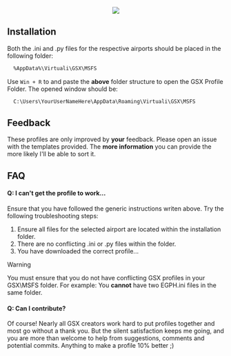 <p align="center">
  <img src="https://sharex.hinshaw.cloud/screenshots/2024-07/GSXProfiles2.png" />
</p>


## Installation

Both the .ini and .py files for the respective airports should be placed in the following folder: 

```bash
  %AppData%\Virtuali\GSX\MSFS
```

Use `Win + R` to and paste the **above** folder structure to open the GSX Profile Folder.
The opened window should be:
```bash
  C:\Users\YourUserNameHere\AppData\Roaming\Virtuali\GSX\MSFS
```
## Feedback

These profiles are only improved by **your** feedback. Please open an issue with the templates provided. The **more information** you can provide the more likely I'll be able to sort it.

## FAQ

#### Q: I can't get the profile to work...

Ensure that you have followed the generic instructions writen above.
Try the following troubleshooting steps:
1. Ensure all files for the selected airport are located within the installation folder.
2. There are no conflicting .ini or .py files within the folder.
3. You have downloaded the correct profile...

> [!WARNING]
> You must ensure that you do not have conflicting GSX profiles in your GSX\MSFS folder. For example: You **cannot** have two EGPH.ini files in the same folder.

#### Q: Can I contribute?

Of course!
Nearly all GSX creators work hard to put profiles together and most go without a thank you. But the silent satisfaction keeps me going, and you are more than welcome to help from suggestions, comments and potential commits.
Anything to make a profile 10% better ;)
